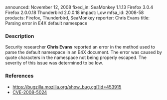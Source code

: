 announced: November 12, 2008
fixed_in: SeaMonkey 1.1.13
          Firefox 3.0.4
          Firefox 2.0.0.18
          Thunderbird 2.0.0.18
impact: Low
mfsa_id: 2008-58
products: Firefox, Thunderbird, SeaMonkey
reporter: Chris Evans
title: Parsing error in E4X default namespace

<h3>Description</h3>

<p>Security researcher <strong>Chris Evans</strong> reported an error
in the method used to parse the default namespace in an E4X document.
The error was caused by quote characters in the namespace not being
properly escaped.  The severity of this issue was determined to be
low.</p>

<h3>References</h3>

<ul>
  <li><a href="https://bugzilla.mozilla.org/show_bug.cgi?id=453915">https://bugzilla.mozilla.org/show_bug.cgi?id=453915</a></li>
  <li><a class="ex-ref" href="http://cve.mitre.org/cgi-bin/cvename.cgi?name=CVE-2008-5024">CVE-2008-5024</a></li>
</ul>



